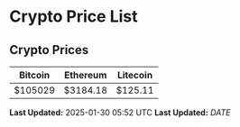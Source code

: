 # Crypto Price List

## Crypto Prices
| Bitcoin | Ethereum | Litecoin |
| ------- | -------- | -------- |
| $105029 | $3184.18 | $125.11 |
**Last Updated:** 2025-01-30 05:52 UTC
**Last Updated:** $DATE$
